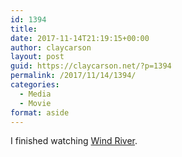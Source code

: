 ```yaml
---
id: 1394
title: 
date: 2017-11-14T21:19:15+00:00
author: claycarson
layout: post
guid: https://claycarson.net/?p=1394
permalink: /2017/11/14/1394/
categories:
  - Media
  - Movie
format: aside
---
```

I finished watching [Wind River](https://youtu.be/wjtZTQY-jww).